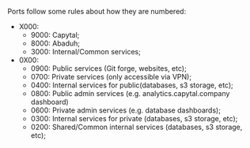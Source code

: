 Ports follow some rules about how they are numbered:

- X000:
  - 9000: Capytal;
  - 8000: Abaduh;
  - 3000: Internal/Common services;
- 0X00:
  - 0900: Public services (Git forge, websites, etc);
  - 0700: Private services (only accessible via VPN);
  - 0400: Internal services for public(databases, s3 storage, etc);
  - 0800: Public admin services (e.g. analytics.capytal.company dashboard)
  - 0600: Private admin services (e.g. database dashboards);
  - 0300: Internal services for private (databases, s3 storage, etc);
  - 0200: Shared/Common internal services (databases, s3 storage, etc);
